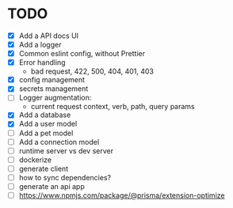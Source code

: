 # TODO

- [x] Add a API docs UI
- [x] Add a logger
- [x] Common eslint config, without Prettier
- [x] Error handling
  - bad request, 422, 500, 404, 401, 403
- [x] config management
- [x] secrets management
- [ ] Logger augmentation:
  - current request context, verb, path, query params
- [x] Add a database
- [x] Add a user model
- [ ] Add a pet model
- [ ] Add a connection model
- [ ] runtime server vs dev server
- [ ] dockerize
- [ ] generate client
- [ ] how to sync dependencies?
- [ ] generate an api app
- [ ] https://www.npmjs.com/package/@prisma/extension-optimize
